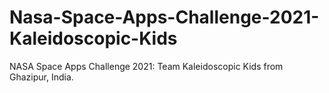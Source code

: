 # Nasa-Space-Apps-Challenge-2021-Kaleidoscopic-Kids
NASA Space Apps Challenge 2021: Team Kaleidoscopic Kids from Ghazipur, India.
